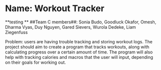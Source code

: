 # Name: Workout Tracker #
**testing **
##Team C members##: Sonia Budo, Goodluck Okafor, Omesh, Dharma Vyas, Duy Nguyen, Gared Sievers, Wurola Dedeke, Liam Ziegenfuss

Problem: users are having trouble tracking and storing workout logs. The project should aim to create a program that tracks workouts, along with calculating progress over a certain amount of time. The program will also help with tracking calories and macros that the user will input, depending on their goals for working out. 
